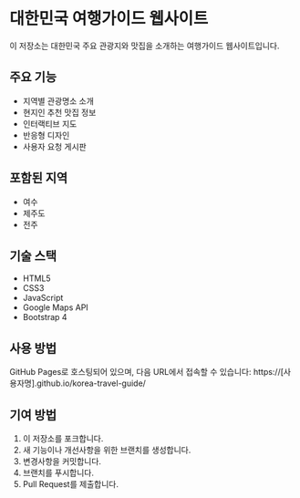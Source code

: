 # 대한민국 여행가이드 웹사이트

이 저장소는 대한민국 주요 관광지와 맛집을 소개하는 여행가이드 웹사이트입니다.

## 주요 기능

- 지역별 관광명소 소개
- 현지인 추천 맛집 정보
- 인터랙티브 지도
- 반응형 디자인
- 사용자 요청 게시판

## 포함된 지역

- 여수
- 제주도
- 전주

## 기술 스택

- HTML5
- CSS3
- JavaScript
- Google Maps API
- Bootstrap 4

## 사용 방법

GitHub Pages로 호스팅되어 있으며, 다음 URL에서 접속할 수 있습니다:
https://[사용자명].github.io/korea-travel-guide/

## 기여 방법

1. 이 저장소를 포크합니다.
2. 새 기능이나 개선사항을 위한 브랜치를 생성합니다.
3. 변경사항을 커밋합니다.
4. 브랜치를 푸시합니다.
5. Pull Request를 제출합니다.
